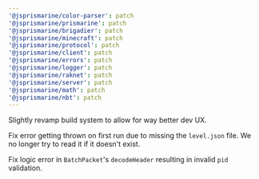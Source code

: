 ```yaml
---
'@jsprismarine/color-parser': patch
'@jsprismarine/prismarine': patch
'@jsprismarine/brigadier': patch
'@jsprismarine/minecraft': patch
'@jsprismarine/protocol': patch
'@jsprismarine/client': patch
'@jsprismarine/errors': patch
'@jsprismarine/logger': patch
'@jsprismarine/raknet': patch
'@jsprismarine/server': patch
'@jsprismarine/math': patch
'@jsprismarine/nbt': patch
---
```


Slightly revamp build system to allow for way better dev UX.

Fix error getting thrown on first run due to missing the `level.json`
file. We no longer try to read it if it doesn't exist.

Fix logic error in `BatchPacket`'s `decodeHeader` resulting in invalid
`pid` validation.
